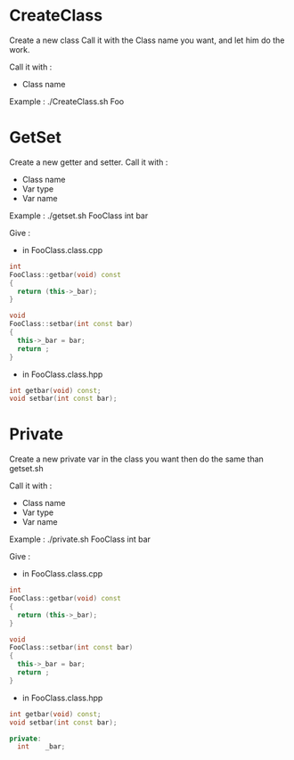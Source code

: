 # CreateClass

Create a new class
Call it with the Class name you want, and let him do the work.

Call it with :
  - Class name

Example :
./CreateClass.sh Foo

# GetSet

Create a new getter and setter.
Call it with :
  - Class name
  - Var type
  - Var name

Example :
./getset.sh FooClass int bar 


Give :
  - in FooClass.class.cpp

  ```c++
  int
  FooClass::getbar(void) const
  {
  	return (this->_bar);
  }
  
  void
  FooClass::setbar(int const bar)
  {
  	this->_bar = bar;
  	return ;
  }
  ```
  - in FooClass.class.hpp

  ```c++
  int getbar(void) const;
  void setbar(int const bar);
```
# Private

Create a new private var in the class you want then do the same than getset.sh

Call it with :
  - Class name
  - Var type
  - Var name


Example :
./private.sh FooClass int bar

Give :
  - in FooClass.class.cpp

  ```c++
  int
  FooClass::getbar(void) const
  {
  	return (this->_bar);
  }
  
  void
  FooClass::setbar(int const bar)
  {
  	this->_bar = bar;
  	return ;
  }
  ```
  - in FooClass.class.hpp

  ```c++
  int getbar(void) const;
  void setbar(int const bar);
  
  private:
    int    _bar;
```

